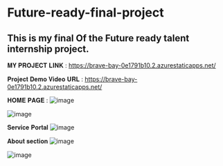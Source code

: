 # Future-ready-final-project

## This is my final Of the Future ready talent internship project. 



𝐌𝐘 𝐏𝐑𝐎𝐉𝐄𝐂𝐓 𝐋𝐈𝐍𝐊 : https://brave-bay-0e1791b10.2.azurestaticapps.net/

𝐏𝐫𝐨𝐣𝐞𝐜𝐭 𝐃𝐞𝐦𝐨 𝐕𝐢𝐝𝐞𝐨 𝐔𝐑𝐋 : https://brave-bay-0e1791b10.2.azurestaticapps.net/

𝐇𝐎𝐌𝐄 𝐏𝐀𝐆𝐄 :
![image](https://user-images.githubusercontent.com/83835190/200540716-8ac0a173-5ecb-4dd5-b788-ef269016178b.png)


![image](https://user-images.githubusercontent.com/83835190/200541020-c1169760-cb6a-4367-863f-07be06a522c9.png)

𝐒𝐞𝐫𝐯𝐢𝐜𝐞 𝐏𝐨𝐫𝐭𝐚𝐥
![image](https://user-images.githubusercontent.com/83835190/200541890-2d25bfb5-73fe-4eab-bca0-bee940e567cc.png)

𝐀𝐛𝐨𝐮𝐭 𝐬𝐞𝐜𝐭𝐢𝐨𝐧
![image](https://user-images.githubusercontent.com/83835190/200542498-f6be19ac-cb04-49b4-8b5e-289835cacae9.png)

![image](https://user-images.githubusercontent.com/83835190/200542877-c1af2287-bb0c-45f8-beb3-d1d4cee1b861.png)






